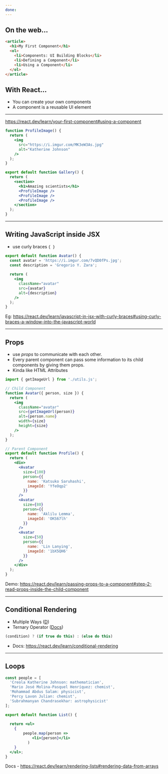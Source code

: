 ```yaml
---
done:
---
```

## On the web...
```html
<article>
  <h1>My First Component</h1>
  <ol>
    <li>Components: UI Building Blocks</li>
    <li>Defining a Component</li>
    <li>Using a Component</li>
  </ol>
</article>
```

## With React...
- You can create your own components
- A component is a reusable UI element


---
https://react.dev/learn/your-first-component#using-a-component

```jsx
function ProfileImage() {
  return (
    <img
      src="https://i.imgur.com/MK3eW3As.jpg"
      alt="Katherine Johnson"
    />
  );
}
```
```jsx
export default function Gallery() {
  return (
    <section>
      <h1>Amazing scientists</h1>
      <ProfileImage />
      <ProfileImage />
      <ProfileImage />
    </section>
  );
}
```



--- 

## Writing JavaScript inside JSX
- use curly braces `{ }`

```jsx
export default function Avatar() {
  const avatar = 'https://i.imgur.com/7vQD0fPs.jpg';
  const description = 'Gregorio Y. Zara';
  
  return (
    <img
      className="avatar"
      src={avatar}
      alt={description}
    />
  );
}
```

Eg: https://react.dev/learn/javascript-in-jsx-with-curly-braces#using-curly-braces-a-window-into-the-javascript-world

--- 

## Props
- use _props_ to communicate with each other. 
- Every parent component can pass some information to its child components by giving them props.
- Kinda like HTML Attributes
```jsx
import { getImageUrl } from './utils.js';

// Child Component
function Avatar({ person, size }) {
  return (
    <img
      className="avatar"
      src={getImageUrl(person)}
      alt={person.name}
      width={size}
      height={size}
    />
  );
}

// Parent Component
export default function Profile() {
  return (
    <div>
      <Avatar
        size={100}
        person={{ 
          name: 'Katsuko Saruhashi', 
          imageId: 'YfeOqp2'
        }}
      />
      <Avatar
        size={80}
        person={{
          name: 'Aklilu Lemma', 
          imageId: 'OKS67lh'
        }}
      />
      <Avatar
        size={50}
        person={{ 
          name: 'Lin Lanying',
          imageId: '1bX5QH6'
        }}
      />
    </div>
  );
}
```

Demo: https://react.dev/learn/passing-props-to-a-component#step-2-read-props-inside-the-child-component


--- 

## Conditional Rendering
- Multiple Ways ([D](https://react.dev/learn/conditional-rendering))
- Ternary Operator ([Docs](https://react.dev/learn/conditional-rendering#conditional-ternary-operator--))
```js
(condition) ? (if true do this) : (else do this)
```

- Docs: https://react.dev/learn/conditional-rendering

--- 

## Loops
```jsx
const people = [
  'Creola Katherine Johnson: mathematician',
  'Mario José Molina-Pasquel Henríquez: chemist',
  'Mohammad Abdus Salam: physicist',
  'Percy Lavon Julian: chemist',
  'Subrahmanyan Chandrasekhar: astrophysicist'
];

export default function List() {
  
  return <ul>
	{
		people.map(person =>
		    <li>{person}</li>
		  )
	}
  </ul>;
}

```

Docs - https://react.dev/learn/rendering-lists#rendering-data-from-arrays
